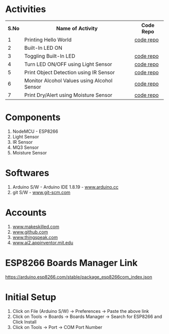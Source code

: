 # Activities
<table>
  <tr>
    <th>S.No</th>
    <th>Name of Activity</th>
    <th>Code Repo</th>
  </tr>
  <tr>
    <td>1</td>
    <td>Printing Hello World</td>
    <td><a href="">code repo</a></td>
  </tr>
  <tr>
    <td>2</td>
    <td>Built-In LED ON</td>
    <td></td>
  </tr>
  <tr>
    <td>3</td>
    <td>Toggling Built-In LED</td>
    <td><a href="https://github.com/Vikhyathsai11/Iot/blob/main/Iot/Iot.ino">code repo</a></td>
  </tr>
  <tr>
    <td>4</td>
    <td>Turn LED ON/OFF using Light Sensor</td>
    <td><a href="https://github.com/Vikhyathsai11/Iot/blob/main/iot2/iot2.ino">code repo</a></td>
  </tr>
  <tr>
    <td>5</td>
    <td>Print Object Detection using IR Sensor</td>
    <td><a href="https://github.com/Vikhyathsai11/Iot/blob/main/iot3/iot3.ino">code repo</a></td>
  </tr>
  <tr>
    <td>6</td>
    <td>Monitor Alcohol Values using Alcohol Sensor</td>
    <td><a href="https://github.com/Vikhyathsai11/Iot/blob/main/iot4_alcohol/iot4_alcohol.ino">code repo</a></td>
  </tr>
  <tr>
    <td>7</td>
    <td>Print Dry/Alert using Moisture Sensor</td>
    <td><a href="https://github.com/Vikhyathsai11/Iot/blob/main/water_detection_iot/water_detection_iot.ino">code repo</a></td>
  </tr>
</table>

# Components
1. NodeMCU - ESP8266
2. Light Sensor
3. IR Sensor
4. MQ3 Sensor
5. Moisture Sensor

# Softwares
1. Arduino S/W - Arduino IDE 1.8.19 - www.arduino.cc
2. git S/W - www.git-scm.com

# Accounts
1. www.makeskilled.com
2. www.github.com
3. www.thingspeak.com
4. www.ai2.appinventor.mit.edu

# ESP8266 Boards Manager Link
https://arduino.esp8266.com/stable/package_esp8266com_index.json

# Initial Setup
1. Click on File (Arduino S/W) -> Preferences -> Paste the above link
2. Click on Tools -> Boards -> Boards Manager -> Search for ESP8266 and Click Install
3. Click on Tools -> Port -> COM Port Number
